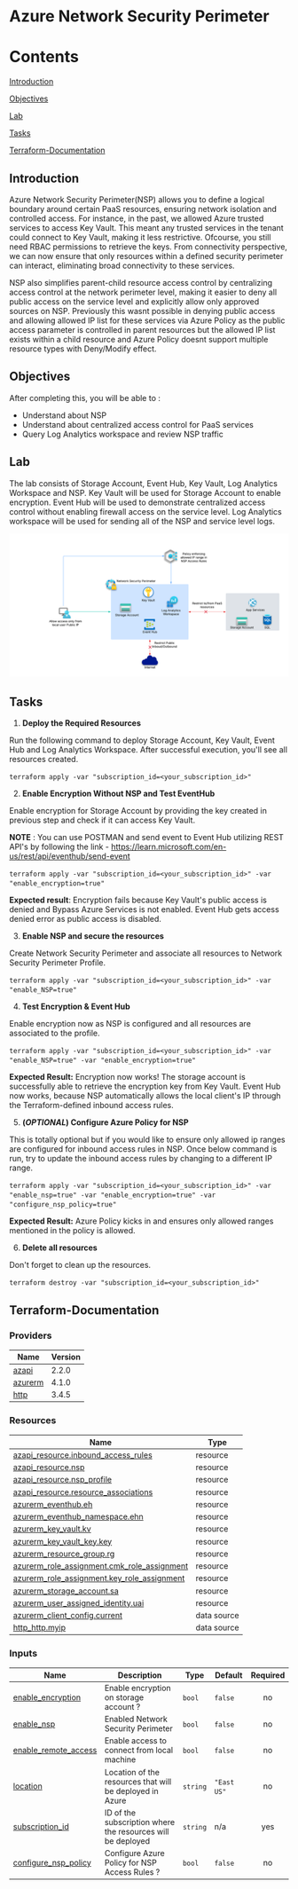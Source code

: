# **Azure Network Security Perimeter**

# Contents
[Introduction](#introduction)

[Objectives](#objectives)

[Lab](#lab)

[Tasks](#tasks)

[Terraform-Documentation](#terraform-documentation)

## Introduction
Azure Network Security Perimeter(NSP) allows you to define a logical boundary around certain PaaS resources, ensuring network isolation and controlled access. For instance, in the past, we allowed Azure trusted services to access Key Vault. This meant any trusted services in the tenant could connect to Key Vault, making it less restrictive. Ofcourse, you still need RBAC permissions to retrieve the keys. From connectivity perspective, we can now ensure that only resources within a defined security perimeter can interact, eliminating broad connectivity to these services.

NSP also simplifies parent-child resource access control by centralizing access control at the network perimeter level, making it easier to deny all public access on the service level and explicitly allow only approved sources on NSP. Previously this wasnt possible in denying public access and allowing allowed IP list for these services via Azure Policy as the public access parameter is controlled in parent resources but the allowed IP list exists within a child resource and Azure Policy doesnt support multiple resource types with Deny/Modify effect.

## Objectives
After completing this, you will be able to :
- Understand about NSP
- Understand about centralized access control for PaaS services
- Query Log Analytics workspace and review NSP traffic

## Lab
The lab consists of Storage Account, Event Hub, Key Vault, Log Analytics Workspace and NSP. Key Vault will be used for Storage Account to enable encryption. Event Hub will be used to demonstrate centralized access control without enabling firewall access on the service level. Log Analytics workspace will be used for sending all of the NSP and service level logs.

![image](images/NSP-AzurePolicy.png)

## Tasks
1. **Deploy the Required Resources**

Run the following command to deploy Storage Account, Key Vault, Event Hub and Log Analytics Workspace. After successful execution, you'll see all resources created.

`terraform apply -var "subscription_id=<your_subscription_id>"`

2. **Enable Encryption Without NSP and Test EventHub**

Enable encryption for Storage Account by providing the key created in previous step and check if it can access Key Vault.

**NOTE** : You can use POSTMAN and send event to Event Hub utilizing REST API's by following the link - https://learn.microsoft.com/en-us/rest/api/eventhub/send-event

`terraform apply -var "subscription_id=<your_subscription_id>" -var "enable_encryption=true"`

**Expected result**: Encryption fails because Key Vault's public access is denied and Bypass Azure Services is not enabled. Event Hub gets access denied error as public access is disabled.

3. **Enable NSP and secure the resources**

Create Network Security Perimeter and associate all resources to Network Security Perimeter Profile.

`terraform apply -var "subscription_id=<your_subscription_id>" -var "enable_NSP=true"`

4. **Test Encryption & Event Hub**

Enable encryption now as NSP is configured and all resources are associated to the profile.

`terraform apply -var "subscription_id=<your_subscription_id>" -var "enable_NSP=true" -var "enable_encryption=true"`

**Expected Result:** Encryption now works! The storage account is successfully able to retrieve the encryption key from Key Vault. Event Hub now works, because NSP automatically allows the local client's IP through the Terraform-defined inbound access rules.

5. **(*OPTIONAL*) Configure Azure Policy for NSP**

This is totally optional but if you would like to ensure only allowed ip ranges are configured for inbound access rules in NSP. Once below command is run, try to update the inbound access rules by changing to a different IP range. 

`terraform apply -var "subscription_id=<your_subscription_id>" -var "enable_nsp=true" -var "enable_encryption=true" -var "configure_nsp_policy=true"`

**Expected Result:** Azure Policy kicks in and ensures only allowed ranges mentioned in the policy is allowed.

6. **Delete all resources**

Don't forget to clean up the resources.

`terraform destroy -var "subscription_id=<your_subscription_id>"`

## Terraform-Documentation

### Providers

| Name | Version |
|------|---------|
| <a name="provider_azapi"></a> [azapi](#provider\_azapi) | 2.2.0 |
| <a name="provider_azurerm"></a> [azurerm](#provider\_azurerm) | 4.1.0 |
| <a name="provider_http"></a> [http](#provider\_http) | 3.4.5 |

### Resources

| Name | Type |
|------|------|
| [azapi_resource.inbound_access_rules](https://registry.terraform.io/providers/azure/azapi/2.2.0/docs/resources/resource) | resource |
| [azapi_resource.nsp](https://registry.terraform.io/providers/azure/azapi/2.2.0/docs/resources/resource) | resource |
| [azapi_resource.nsp_profile](https://registry.terraform.io/providers/azure/azapi/2.2.0/docs/resources/resource) | resource |
| [azapi_resource.resource_associations](https://registry.terraform.io/providers/azure/azapi/2.2.0/docs/resources/resource) | resource |
| [azurerm_eventhub.eh](https://registry.terraform.io/providers/hashicorp/azurerm/4.1.0/docs/resources/eventhub) | resource |
| [azurerm_eventhub_namespace.ehn](https://registry.terraform.io/providers/hashicorp/azurerm/4.1.0/docs/resources/eventhub_namespace) | resource |
| [azurerm_key_vault.kv](https://registry.terraform.io/providers/hashicorp/azurerm/4.1.0/docs/resources/key_vault) | resource |
| [azurerm_key_vault_key.key](https://registry.terraform.io/providers/hashicorp/azurerm/4.1.0/docs/resources/key_vault_key) | resource |
| [azurerm_resource_group.rg](https://registry.terraform.io/providers/hashicorp/azurerm/4.1.0/docs/resources/resource_group) | resource |
| [azurerm_role_assignment.cmk_role_assignment](https://registry.terraform.io/providers/hashicorp/azurerm/4.1.0/docs/resources/role_assignment) | resource |
| [azurerm_role_assignment.key_role_assignment](https://registry.terraform.io/providers/hashicorp/azurerm/4.1.0/docs/resources/role_assignment) | resource |
| [azurerm_storage_account.sa](https://registry.terraform.io/providers/hashicorp/azurerm/4.1.0/docs/resources/storage_account) | resource |
| [azurerm_user_assigned_identity.uai](https://registry.terraform.io/providers/hashicorp/azurerm/4.1.0/docs/resources/user_assigned_identity) | resource |
| [azurerm_client_config.current](https://registry.terraform.io/providers/hashicorp/azurerm/4.1.0/docs/data-sources/client_config) | data source |
| [http_http.myip](https://registry.terraform.io/providers/hashicorp/http/latest/docs/data-sources/http) | data source |

### Inputs

| Name | Description | Type | Default | Required |
|------|-------------|------|---------|:--------:|
| <a name="input_enable_encryption"></a> [enable\_encryption](#input\_enable\_encryption) | Enable encryption on storage account ? | `bool` | `false` | no |
| <a name="input_enable_nsp"></a> [enable\_nsp](#input\_enable\_nsp) | Enabled Network Security Perimeter | `bool` | `false` | no |
| <a name="input_enable_remote_access"></a> [enable\_remote\_access](#input\_enable\_remote\_access) | Enable access to connect from local machine | `bool` | `false` | no |
| <a name="input_location"></a> [location](#input\_location) | Location of the resources that will be deployed in Azure | `string` | `"East US"` | no |
| <a name="input_subscription_id"></a> [subscription\_id](#input\_subscription\_id) | ID of the subscription where the resources will be deployed | `string` | n/a | yes |
| <a name="input_configure_nsp_policy"></a> [configure\_nsp\_policy](#input\_sconfigure\_nsp\_policy) | Configure Azure Policy for NSP Access Rules ? | `bool` | `false` | no |